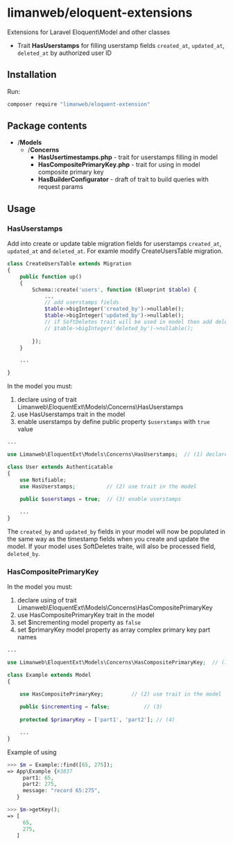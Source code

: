 # limanweb/eloquent-extensions

Extensions for Laravel Eloquent\Model and other classes

* Trait **HasUserstamps** for filling userstamp fields `created_at`, `updated_at`, `deleted_at` by authorized user ID

## Installation

Run:

```bash
composer require "limanweb/eloquent-extension"
```
## Package contents

* /**Models**
  * /**Concerns**
    * **HasUsertimestamps.php** - trait for userstamps filling in model
    * **HasCompositePrimaryKey.php** - trait for using in model composite primary key
    * **HasBuilderConfigurator** - draft of trait to build queries with request params

## Usage

### HasUserstamps

Add into create or update table migration fields for userstamps  `created_at`, `updated_at` and `deleted_at`.
For examle modify CreateUsersTable migration.

```php
class CreateUsersTable extends Migration
{
    public function up()
    {
        Schema::create('users', function (Blueprint $table) {
            ...
            // add userstamps fields
            $table->bigInteger('created_by')->nullable();
            $table->bigInteger('updated_by')->nullable();
            // if SoftDeletes trait will be used in model then add deleted_by field
            // $table->bigInteger('deleted_by')->nullable();
              
        });
    }

    ...

}
```

In the model you must:

1. declare using of trait Limanweb\EloquentExt\Models\Concerns\HasUserstamps
2. use HasUserstamps trait in the model
3. enable userstamps by define public property `$userstamps` with `true` value 

```php
...

use Limanweb\EloquentExt\Models\Concerns\HasUserstamps;  // (1) declare

class User extends Authenticatable
{
    use Notifiable;
    use HasUserstamps;          // (2) use trait in the model
    
    public $userstamps = true;  // (3) enable userstamps

    ...
}

```

The `created_by` and `updated_by` fields in your model will now be populated in the same way as the timestamp fields when you create and update the model. If your model uses SoftDeletes traite, will also be processed field, `deleted_by`.

### HasCompositePrimaryKey

In the model you must:

1. declare using of trait Limanweb\EloquentExt\Models\Concerns\HasCompositePrimaryKey
2. use HasCompositePrimaryKey trait in the model
3. set $incrementing model property as `false`
4. set $primaryKey model property as array complex primary key part names  

```php
...

use Limanweb\EloquentExt\Models\Concerns\HasCompositePrimaryKey;  // (1) declare trait

class Example extends Model
{

    use HasCompositePrimaryKey;         // (2) use trait in the model
    
    public $incrementing = false;			// (3)
    
    protected $primaryKey = ['part1', 'part2']; // (4)

    ...
}

```

Example of using


```php
>>> $m = Example::find([65, 275]);
=> App\Example {#3837
     part1: 65,
     part2: 275,
     message: "record 65:275",
   }

>>> $m->getKey();
=> [
     65,
     275,
   ]

```
